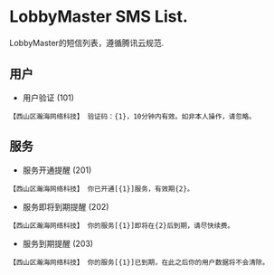 # LobbyMaster SMS List.
LobbyMaster的短信列表，遵循腾讯云规范.

## **用户**

* 用户验证 (101)
```
【西山区瀚海网络科技】 验证码：{1}，10分钟内有效。如非本人操作，请忽略。
```

## **服务**

* 服务开通提醒 (201)
```
【西山区瀚海网络科技】 你已开通[{1}]服务，有效期{2}。
```
* 服务即将到期提醒 (202)
```
【西山区瀚海网络科技】 你的服务[{1}]即将在{2}后到期，请尽快续费。
```
* 服务到期提醒 (203)
```
【西山区瀚海网络科技】 你的服务[{1}]已到期，在此之后你的用户数据将不会清除。
```
